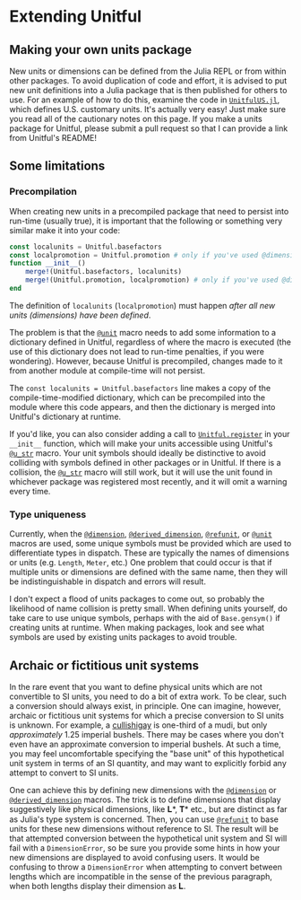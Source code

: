 # Extending Unitful

## Making your own units package

New units or dimensions can be defined from the Julia REPL or from within
other packages. To avoid duplication of code and effort, it is advised to put
new unit definitions into a Julia package that is then published for others to
use. For an example of how to do this, examine the code in
[`UnitfulUS.jl`](https://github.com/ajkeller34/UnitfulUS.jl), which defines
U.S. customary units. It's actually very easy! Just make sure you read all of
the cautionary notes on this page. If you make a units package for Unitful,
please submit a pull request so that I can provide a link from Unitful's README!

## Some limitations

### Precompilation

When creating new units in a precompiled package that need to persist into
run-time (usually true), it is important that the following or something very
similar make it into your code:

```jl
const localunits = Unitful.basefactors
const localpromotion = Unitful.promotion # only if you've used @dimension
function __init__()
    merge!(Unitful.basefactors, localunits)
    merge!(Unitful.promotion, localpromotion) # only if you've used @dimension
end
```

The definition of `localunits` (`localpromotion`) must happen
*after all new units (dimensions) have been defined*.

The problem is that the [`@unit`](@ref) macro needs to add some information to
a dictionary defined in Unitful, regardless of where the macro is executed
(the use of this dictionary does not lead to run-time penalties, if you were
wondering). However, because Unitful is precompiled, changes made to it from
another module at compile-time will not persist.

The `const localunits = Unitful.basefactors` line makes a copy of the
compile-time-modified dictionary, which can be precompiled into the module where
this code appears, and then the dictionary is merged into Unitful's dictionary
at runtime.

If you'd like, you can also consider adding a call to [`Unitful.register`](@ref)
in your `__init__` function, which will make your units accessible using
Unitful's [`@u_str`](@ref) macro. Your unit symbols should ideally be distinctive
to avoid colliding with symbols defined in other packages or in Unitful. If
there is a collision, the [`@u_str`](@ref) macro will still work, but it will
use the unit found in whichever package was registered most recently, and it will
omit a warning every time.

### Type uniqueness

Currently, when the [`@dimension`](@ref), [`@derived_dimension`](@ref),
[`@refunit`](@ref), or [`@unit`](@ref) macros are used, some unique symbols
must be provided which are used to differentiate types in dispatch. These
are typically the names of dimensions or units (e.g. `Length`, `Meter`, etc.)
One problem that could occur is that if multiple units or dimensions are defined
with the same name, then they will be indistinguishable in dispatch and errors
will result.

I don't expect a flood of units packages to come out, so probably the likelihood
of name collision is pretty small. When defining units yourself, do take care to
use unique symbols, perhaps with the aid of `Base.gensym()` if creating units at
runtime. When making packages, look and see what symbols are used by existing
units packages to avoid trouble.

## Archaic or fictitious unit systems

In the rare event that you want to define physical units which are not
convertible to SI units, you need to do a bit of extra work. To be clear,
such a conversion should always exist, in principle. One can imagine, however,
archaic or fictitious unit systems for which a precise conversion to SI units
is unknown. For example, a [cullishigay](https://en.wikipedia.org/wiki/Cullishigay)
is one-third of a mudi, but only *approximately* 1.25 imperial bushels. There may
be cases where you don't even have an approximate conversion to imperial bushels.
At such a time, you may feel uncomfortable specifying the "base unit" of this
hypothetical unit system in terms of an SI quantity, and may want to
explicitly forbid any attempt to convert to SI units.

One can achieve this by defining new dimensions with the [`@dimension`](@ref) or
[`@derived_dimension`](@ref) macros. The trick is to define dimensions that display
suggestively like physical dimensions, like 𝐋*, 𝐓* etc., but are distinct as far
as Julia's type system is concerned. Then, you can use [`@refunit`](@ref) to
base units for these new dimensions without reference to SI. The result will be
that attempted conversion between the hypothetical unit system and SI will fail
with a `DimensionError`, so be sure you provide some hints in how your
new dimensions are displayed to avoid confusing users. It would be confusing
to throw a `DimensionError` when attempting to convert between lengths which are
incompatible in the sense of the previous paragraph, when both lengths display their
dimension as 𝐋.
